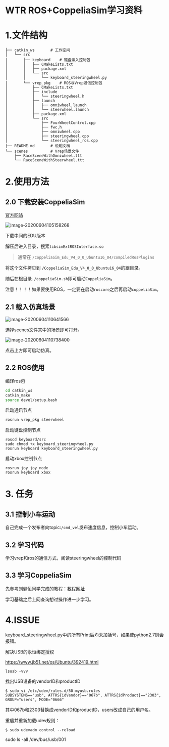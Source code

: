 # WTR ROS+CoppeliaSim学习资料

# 1.文件结构

```bahs
├── catkin_ws		# 工作空间
│   └── src
│       ├── keyboard	# 键盘读入控制包
│       │   ├── CMakeLists.txt
│       │   ├── package.xml
│       │   └── src
│       │       └── keyboard_steeringwheel.py
│       └── vrep_pkg	# ROS与Vrep通信控制包
│           ├── CMakeLists.txt
│           ├── include
│           │   └── steeringwheel.h
│           ├── launch
│           │   ├── omniwheel.launch
│           │   └── steerwheel.launch
│           ├── package.xml
│           └── src
│               ├── FourWheelControl.cpp
│               ├── fwc.h
│               ├── omniwheel.cpp
│               ├── steeringwheel.cpp
│               └── steeringwheel_ros.cpp
├── README.md		# 说明文档
└── scenes			# Vrep场景文件
    ├── RaceSceneWithOmniwheel.ttt
    └── RaceSceneWithSteerwheel.ttt

```



# 2.使用方法

## 2.0 下载安装CoppeliaSim

[官方网站](https://www.coppeliarobotics.com/downloads)

![image-20200604105158268](README.assets/image-20200604105158268.png)

下载中间的EDU版本

解压后进入目录，搜索`libsimExtROSInterface.so`

> 通常在 `/CoppeliaSim_Edu_V4_0_0_Ubuntu16_04/compiledRosPlugins`

将这个文件拷贝到 `/CoppeliaSim_Edu_V4_0_0_Ubuntu16_04`的跟目录。

随后在根目录`./coppeliaSim.sh`即可启动`CoppeliaSim`。

注意！！！！如果要使用ROS，一定要在启动`roscore`之后再启动`coppeliaSim`。

## 2.1 载入仿真场景

![image-20200604110641566](README.assets/image-20200604110641566.png)

选择scenes文件夹中的场景即可打开。

![image-20200604110738400](README.assets/image-20200604110738400.png)

点击上方即可启动仿真。

## 2.2 ROS使用

编译ros包

```bash
cd catkin_ws
catkin_make
source devel/setup.bash
```

启动通讯节点

```bash
rosrun vrep_pkg steerwheel
```

启动键盘控制节点

```
roscd keyboard/src 
sudo chmod +x keyboard_steeringwheel.py
rosrun keyboard keyboard_steeringwheel.py
```

启动xbox控制节点

```
rosrun joy joy_node
rosrun keyboard xbox
```

# 3. 任务

## 3.1 控制小车运动

自己完成一个发布者向topic:`/cmd_vel`发布速度信息，控制小车运动。

## 3.2 学习代码

学习vrep和ros的通信方式，阅读steeringwheel的控制代码

## 3.3 学习CoppeliaSim

先参考刘健恒同学完成的教程：[教程网址](https://github.com/jianhengLiu/CoppeliaSim_Steeringwheel_Tutorial)

学习基础之后上网查询想过操作进一步学习。



# 4.ISSUE

keyboard_steeringwheel.py中的所有Print后均未加括号，如果使python2.7则会报错。



解决USB的永恒绑定授权

https://www.jb51.net/os/Ubuntu/392419.html

```
lsusb -vvv
```

找出USB设备的vendorID和productID

```
$ sudo vi /etc/udev/rules.d/50-myusb.rules
SUBSYSTEMS=="usb", ATTRS{idVendor}=="067b", ATTRS{idProduct}=="2303", GROUP="users", MODE="0666"
```

其中067b和2303替换成vendorID和productID，users改成自己的用户名。

重启并重新加载udev规则：

```
$ sudo udevadm control --reload
```



 sudo ls -all /dev/bus/usb/001

